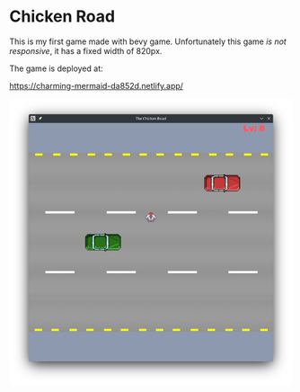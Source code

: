 # Chicken Road

This is my first game made with bevy game. Unfortunately this game _is not responsive_, it has a fixed width of 820px.

The game is deployed at:

https://charming-mermaid-da852d.netlify.app/

![Print screen](docs/chicken_road.png "The Chicken Road")
